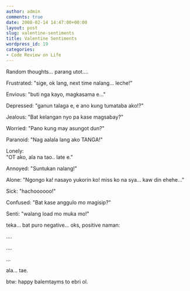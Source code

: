 ```yaml
---
author: admin
comments: true
date: 2008-02-14 14:47:00+00:00
layout: post
slug: valentine-sentiments
title: Valentine Sentiments
wordpress_id: 19
categories:
- Code Review on Life
---
```


Random thoughts... parang utot....

Frustrated:
"sige, ok lang, next time nalang... leche!"
  
Envious:
"buti nga kayo, magkasama e..."

Depressed:
"ganun talaga e, e ano kung tumataba ako!?"

Jealous:
"Bat kelangan nyo pa kase magsabay?"

Worried:
"Pano kung may asungot dun?"

Paranoid:
"Nag aalala lang ako TANGA!"
  
Lonely:  
"OT ako, ala na tao.. late e."

Annoyed: 
"Suntukan nalang!"

Alone:
"Ngongo ka! nasayo yukorin ko! miss ko na sya... kaw din ehehe..."

Sick:
"hachoooooo!"
  
Confused:
"Bat kase anggulo mo magisip?"

Senti:
"walang load mo muka mo!"

teka... bat puro negative... oks, positive naman:

....

....

...

ala... tae.

btw: happy balemtayms to ebri ol.
